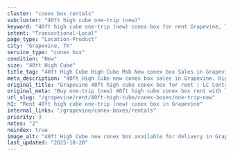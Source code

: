 ```yaml
---
cluster: "conex box rentals"
subcluster: "40ft high cube one-trip (new)"
keyword: "40ft high cube one-trip (new) conex box for rent Grapevine, TX"
intent: "Transactional-Local"
page_type: "Location-Product"
city: "Grapevine, TX"
service_type: "conex box"
condition: "New"
size: "40ft High Cube"
title_tag: "40ft High Cube High Cube Msb New conex box Sales in Grapevine | LC Container"
meta_description: "40ft High Cube new conex box sales in Grapevine. High cube containers with extra height. Fast delivery, competitive pricing. Serving conex boxes area. Quote ID: VK0. Call (214) 524-4168 for your free quote today."
original_title: "Grapevine 40ft high cube conex box for rent | LC Container"
original_meta: "Buy one-trip (new) 40ft high cube conex box rent with local delivery in Grapevine, TX. LC Container — local Since 2003. Request a fast quote today."
url_slug: "/grapevine/rent/40ft-high-cube/conex-boxes/one-trip-new"
h1: "Rent 40ft high cube one-trip (new) conex box in Grapevine"
internal_links: "/grapevine/conex-boxes/rentals"
priority: 3
notes: "2"
noindex: true
image_alt: "40ft High Cube new conex box available for delivery in Grapevine"
last_updated: "2025-10-20"
---
```


<!-- TODO: Add unique city/inventory copy, images, and internal links here. -->
